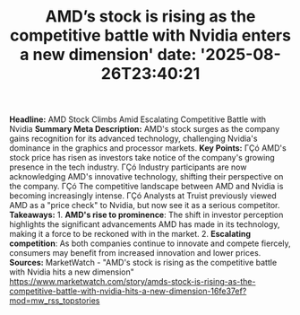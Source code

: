 ﻿---
title: "AMD’s stock is rising as the competitive battle with Nvidia enters a new dimension'
date: '2025-08-26T23:40:21"
category: "Markets"
summary: ""
slug: "amds stock is rising as the competitive battle with nvidia e"
source_urls:
  - "https://www.marketwatch.com/story/amds-stock-is-rising-as-the-competitive-battle-with-nvidia-hits-a-new-dimension-16fe37ef?mod=mw_rss_topstories"
seo:
  title: "AMD’s stock is rising as the competitive battle with Nvidia enters a new dimension | Hash n Hedge'
  description: '"
  keywords: ["news", "markets", "brief"]
---
**Headline:**  AMD Stock Climbs Amid Escalating Competitive Battle with Nvidia  **Summary Meta Description:** AMD's stock surges as the company gains recognition for its advanced technology, challenging Nvidia's dominance in the graphics and processor markets.  **Key Points:**  ΓÇó AMD's stock price has risen as investors take notice of the company's growing presence in the tech industry. ΓÇó Industry participants are now acknowledging AMD's innovative technology, shifting their perspective on the company. ΓÇó The competitive landscape between AMD and Nvidia is becoming increasingly intense. ΓÇó Analysts at Truist previously viewed AMD as a "price check" to Nvidia, but now see it as a serious competitor.  **Takeaways:**  1. **AMD's rise to prominence**: The shift in investor perception highlights the significant advancements AMD has made in its technology, making it a force to be reckoned with in the market. 2. **Escalating competition**: As both companies continue to innovate and compete fiercely, consumers may benefit from increased innovation and lower prices.  **Sources:** MarketWatch - "AMD's stock is rising as the competitive battle with Nvidia hits a new dimension"  https://www.marketwatch.com/story/amds-stock-is-rising-as-the-competitive-battle-with-nvidia-hits-a-new-dimension-16fe37ef?mod=mw_rss_topstories 
